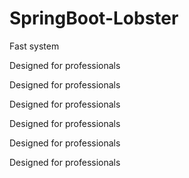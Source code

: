 # SpringBoot-Lobster
Fast system

Designed for professionals

Designed for professionals

Designed for professionals

Designed for professionals

Designed for professionals

Designed for professionals